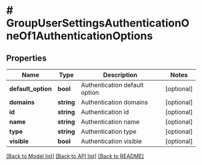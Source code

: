 # # GroupUserSettingsAuthenticationOneOf1AuthenticationOptions

## Properties

Name | Type | Description | Notes
------------ | ------------- | ------------- | -------------
**default_option** | **bool** | Authentication default option | [optional]
**domains** | **string** | Authentication domains | [optional]
**id** | **string** | Authentication id | [optional]
**name** | **string** | Authentication name | [optional]
**type** | **string** | Authentication type | [optional]
**visible** | **bool** | Authentication visible | [optional]

[[Back to Model list]](../../README.md#models) [[Back to API list]](../../README.md#endpoints) [[Back to README]](../../README.md)
